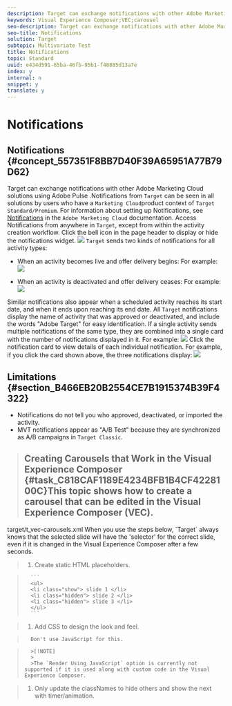 ```yaml
---
description: Target can exchange notifications with other Adobe Marketing Cloud solutions using Adobe Pulse.
keywords: Visual Experience Composer;VEC;carousel
seo-description: Target can exchange notifications with other Adobe Marketing Cloud solutions using Adobe Pulse.
seo-title: Notifications
solution: Target
subtopic: Multivariate Test
title: Notifications
topic: Standard
uuid: e434d591-65ba-46fb-95b1-f48885d13a7e
index: y
internal: n
snippet: y
translate: y
---
```


# Notifications

## Notifications {#concept_557351F8BB7D40F39A65951A77B79D62}<keyword>
 Target
</keyword> can exchange notifications with other 
<keyword>
 Adobe Marketing Cloud
</keyword> solutions using 
<keyword>
 Adobe Pulse
</keyword>.Notifications from `Target` can be seen in all solutions by users who have a `Marketing Cloud`product context of `Target Standard/Premium`. 
For information about setting up Notifications, see [Notifications](https://marketing.adobe.com/resources/help/en_US/mcloud/notifications.html) in the `Adobe Marketing Cloud` documentation. 
Access Notifications from anywhere in `Target`, except from within the activity creation workflow. Click the bell icon in the page header to display or hide the notifications widget. 
![](../graphics/notifications-shell.png) 
`Target` sends two kinds of notifications for all activity types: 

* When an activity becomes live and offer delivery begins: For example:
  ![](../graphics/notif_app.png) 

* When an activity is deactivated and offer delivery ceases: For example:
  ![](../graphics/notif-deact.png) 


Similar notifications also appear when a scheduled activity reaches its start date, and when it ends upon reaching its end date.
All `Target` notifications display the name of activity that was approved or deactivated, and include the words "Adobe Target" for easy identification. 
If a single activity sends multiple notifications of the same type, they are combined into a single card with the number of notifications displayed in it. For example:
![](../graphics/notif-multi.png) 
Click the notification card to view details of each individual notification.
For example, if you click the card shown above, the three notifications display:
![](../graphics/notif-multi-open.png) 

## Limitations {#section_B466EB20B2554CE7B1915374B39F4322}


* Notifications do not tell you who approved, deactivated, or imported the activity.
* MVT notifications appear as "A/B Test" because they are synchronized as A/B campaigns in `Target Classic`.

>## Creating Carousels that Work in the Visual Experience Composer {#task_C818CAF1189E4234BFB1B4CF4228100C}This topic shows how to create a carousel that can be edited in the Visual Experience Composer (VEC). 
<draft-comment otherprops="merge">
 target/t_vec-carousels.xml
</draft-comment>When you use the steps below, `Target` always knows that the selected slide will have the 'selector' for the correct slide, even if it is changed in the Visual Experience Composer after a few seconds. 

>1. Create static HTML placeholders.

>    
>       ```
>       <ul>
>       <li class="show"> slide 1 </li>
>       <li class="hidden"> slide 2 </li>
>       <li class="hidden"> slide 3 </li>
>       </ul>
>       ```

>1. Add CSS to design the look and feel.

>       Don't use JavaScript for this.

>       >[!NOTE]
>       >
>       >The `Render Using JavaScript` option is currently not supported if it is used along with custom code in the Visual Experience Composer. 

>1. Only update the classNames to hide others and show the next with timer/animation.

